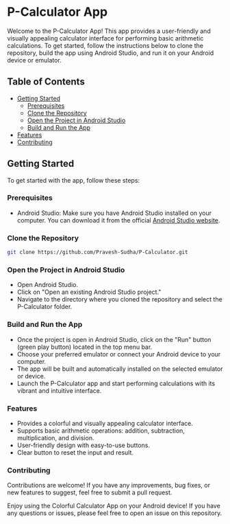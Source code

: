 # P-Calculator App

Welcome to the P-Calculator App! This app provides a user-friendly and visually appealing calculator interface for performing basic arithmetic calculations. To get started, follow the instructions below to clone the repository, build the app using Android Studio, and run it on your Android device or emulator.


## Table of Contents

- [Getting Started](#getting-started)
  - [Prerequisites](#prerequisites)
  - [Clone the Repository](#clone-the-repository)
  - [Open the Project in Android Studio](#open-the-project-in-android-studio)
  - [Build and Run the App](#build-and-run-the-app)
- [Features](#features)
- [Contributing](#contributing)

## Getting Started

To get started with the app, follow these steps:

### Prerequisites

- Android Studio: Make sure you have Android Studio installed on your computer. You can download it from the official [Android Studio website](https://developer.android.com/studio).

### Clone the Repository

```sh
git clone https://github.com/Pravesh-Sudha/P-Calculator.git
```

### Open the Project in Android Studio

- Open Android Studio.
- Click on "Open an existing Android Studio project."
- Navigate to the directory where you cloned the repository and select the P-Calculator folder.

### Build and Run the App

- Once the project is open in Android Studio, click on the "Run" button (green play button) located in the top menu bar.
- Choose your preferred emulator or connect your Android device to your computer.
- The app will be built and automatically installed on the selected emulator or device.
- Launch the P-Calculator app and start performing calculations with its vibrant and intuitive interface.

### Features

- Provides a colorful and visually appealing calculator interface.
- Supports basic arithmetic operations: addition, subtraction, multiplication, and division.
- User-friendly design with easy-to-use buttons.
- Clear button to reset the input and result.

### Contributing

Contributions are welcome! If you have any improvements, bug fixes, or new features to suggest, feel free to submit a pull request.

Enjoy using the Colorful Calculator App on your Android device! If you have any questions or issues, please feel free to open an issue on this repository.

  
